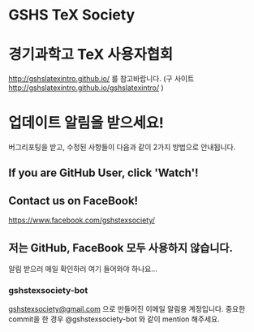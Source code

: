 # GSHS TeX Society
# 경기과학고 TeX 사용자협회
http://gshslatexintro.github.io/ 를 참고바랍니다.
(구 사이트 http://gshslatexintro.github.io/gshslatexintro/ )

# 업데이트 알림을 받으세요!
버그리포팅을 받고, 수정된 사항들이 다음과 같이 2가지 방법으로 안내됩니다.
## If you are GitHub User, click 'Watch'!
## Contact us on FaceBook!
https://www.facebook.com/gshstexsociety/
## 저는 GitHub, FaceBook 모두 사용하지 않습니다.
알림 받으러 매일 확인하러 여기 들어와야 하나요...

### gshstexsociety-bot
gshstexsociety@gmail.com 으로 만들어진 이메일 알림용 계정입니다.
중요한 commit을 한 경우 @gshstexsociety-bot 와 같이 mention 해주세요.
